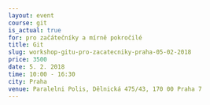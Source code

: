 ```yaml
---
layout: event
course: git
is_actual: true
for: pro začátečníky a mírně pokročilé
title: Git
slug: workshop-gitu-pro-zacatecniky-praha-05-02-2018
price: 3500
date: 5. 2. 2018
time: 10:00 - 16:30
city: Praha
venue: Paralelni Polis, Dělnická 475/43, 170 00 Praha 7
---
```



